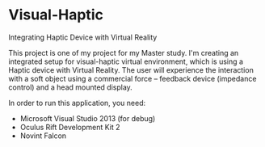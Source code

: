 # Visual-Haptic
Integrating Haptic Device with Virtual Reality

This project is one of my project for my Master study. 
I'm creating an integrated setup for visual-haptic virtual environment, which is using a Haptic device with Virtual Reality. 
The user will experience the interaction with a soft object using a commercial force – feedback device (impedance control) and a head mounted display. 

In order to run this application, you need:
- Microsoft Visual Studio 2013 (for debug)
- Oculus Rift Development Kit 2
- Novint Falcon
